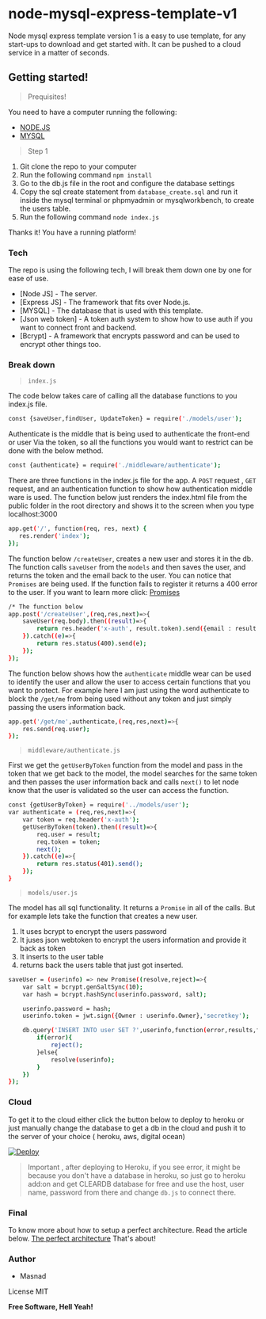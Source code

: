 # node-mysql-express-template-v1

Node mysql express template version 1 is a easy to use template, for any start-ups to download and get started with. It can be pushed to a cloud service in a matter of seconds.

## Getting started!
> Prequisites!

You need to have a computer running the following:
  - [NODE.JS](https://nodejs.org/en/)
  - [MYSQL](https://www.mysql.com/)

> Step 1

1) Git clone the repo to your computer
2) Run the following command `npm install`
3) Go to the db.js file in the root and configure the database settings
4) Copy the sql create statement from `database_create.sql` and run it inside the mysql terminal or phpmyadmin or mysqlworkbench, to create the users table.
5) Run the following command `node index.js`

Thanks it! You have a running platform!

### Tech
The repo is using the following tech, I will break them down one by one for ease of use.

* [Node JS] - The server.
* [Express JS] - The framework that fits over Node.js.
* [MYSQL] - The database that is used with this template.
* [Json web token] - A token auth system to show how to use auth if you want to connect front and backend.
* [Bcrypt] - A framework that encrypts password and can be used to encrypt other things too.


### Break down
> `index.js`

The code below takes care of calling all the database functions to you index.js file.
```sh
const {saveUser,findUser, UpdateToken} = require('./models/user');
```
Authenticate is the middle that is being used to authenticate the front-end or user
Via the token, so all the functions you would want to restrict can be done with the below method.
```sh
const {authenticate} = require('./middleware/authenticate');
```
There are three functions in the index.js file for the app.
A `POST` request , `GET` request, and an authentication function to show how authentication middle ware is used.
The function below just renders the index.html file from the public folder in the root directory and shows it to the screen when you type
localhost:3000
```sh
app.get('/', function(req, res, next) {
   res.render('index');
});
```
The function below `/createUser`, creates a new user and stores it in the db.
The function calls `saveUser` from the `models` and then saves the user, and returns the token and the email back to the user. You can notice that `Promises` are being used.
If the function fails to register it returns a 400 error to the user.
If you want to learn more click: [Promises](https://developer.mozilla.org/en-US/docs/Web/JavaScript/Reference/Global_Objects/Promise)
```sh
/* The function below
app.post('/createUser',(req,res,next)=>{
    saveUser(req.body).then((result)=>{
        return res.header('x-auth', result.token).send({email : result.email});
    }).catch((e)=>{
        return res.status(400).send(e);
    });
});
```
The function below shows how the `authenticate` middle wear can be used to identify the user and allow the user to access certain functions that you want to protect.
For example here I am just using the word authenticate to block the `/get/me` from being used without any token and just simply passing the users information back.
```sh
app.get('/get/me',authenticate,(req,res,next)=>{
    res.send(req.user);
});
```
> `middleware/authenticate.js`

First we get the `getUserByToken` function from the model and pass in the token that we get back to the model, the model searches for the same token and then passes the user information back and calls `next()` to let node know that the user is validated so the user can access the function.
```sh
const {getUserByToken} = require('../models/user');
var authenticate = (req,res,next)=>{
    var token = req.header('x-auth');
    getUserByToken(token).then((result)=>{
        req.user = result;
        req.token = token;
        next();
    }).catch((e)=>{
        return res.status(401).send();
    });
}
```

> `models/user.js`

The model has all sql functionality. It returns a `Promise` in all of the calls.
But for example lets take the function that creates a new user.
1) It uses bcrypt to encrypt the users password
2) It juses json webtoken to encrypt the users information and provide it back as token
3) It inserts to the user table
4) returns back the users table that just got inserted.

```sh
saveUser = (userinfo) => new Promise((resolve,reject)=>{
    var salt = bcrypt.genSaltSync(10);
    var hash = bcrypt.hashSync(userinfo.password, salt);

    userinfo.password = hash;
    userinfo.token = jwt.sign({Owner : userinfo.Owner},'secretkey');

    db.query('INSERT INTO user SET ?',userinfo,function(error,results,fields){
        if(error){
            reject();
        }else{
            resolve(userinfo);
        }
    })
});
```
### Cloud
To get it to the cloud either click the button below to deploy to heroku
or just manually change the database to get a db in the cloud and push it to the server of your choice ( heroku, aws, digital ocean)

[![Deploy](https://www.herokucdn.com/deploy/button.svg)](https://heroku.com/deploy?template=https://github.com/nihitx/node-mysql-express-template-v1/tree/master)

> Important , after deploying to Heroku, if you see error, it might be because you don't have a database in heroku, so just go to heroku add:on and get CLEARDB database for free and use the host, user name, password from there and change `db.js` to connect there.


### Final

To know more about how to setup a perfect architecture. Read the article below.
[The perfect architecture](https://medium.com/@AuroraXFi/the-perfect-technical-architecture-for-an-i-t-startup-97bec70f3c9e)
That's about!

### Author

 - Masnad

License
MIT

**Free Software, Hell Yeah!**
